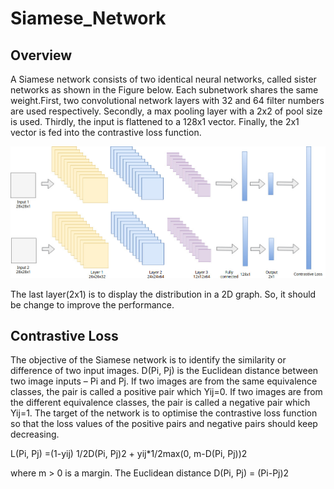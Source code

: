 # Siamese_Network

## Overview

A Siamese network consists of two identical neural networks, called sister networks as shown in the Figure below. Each subnetwork shares the same weight.First, two convolutional network layers with 32 and 64 filter numbers are used respectively. Secondly, a max pooling layer with a 2x2 of pool size is used. Thirdly, the input is flattened to a 128x1 vector. Finally, the 2x1 vector is fed into the contrastive loss function.

![image](https://github.com/JunwookHeo/Siamese_Network/blob/master/Siamese%20CNN.jpg)


The last layer(2x1) is to display the distribution in a 2D graph.
So, it should be change to improve the performance.


## Contrastive Loss
The objective of the Siamese network is to identify the similarity or difference of two input images. D(Pi, Pj) is the Euclidean distance between two image inputs – Pi and Pj. If two images are from the same equivalence classes, the pair is called a positive pair which Yij=0. If two images are from the different equivalence classes, the pair is called a negative pair which Yij=1. The target of the network is to optimise the contrastive loss function so that the loss values of the positive pairs and negative pairs should keep decreasing.


L(Pi, Pj) =(1-yij) 1/2D(Pi, Pj)2 + yij*1/2max(0, m-D(Pi, Pj))2


where m > 0 is a margin. The Euclidean distance D(Pi, Pj) = (Pi-Pj)2
